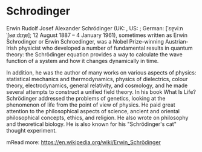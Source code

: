 # Schrodinger

Erwin Rudolf Josef Alexander Schrödinger (UK: , US: ; German: [ˈɛɐ̯viːn ˈʃʁøːdɪŋɐ]; 12 August 1887 – 4 January 1961), sometimes written as Erwin Schrodinger or Erwin Schroedinger, was a Nobel Prize-winning Austrian-Irish physicist who developed a number of fundamental results in quantum theory: the Schrödinger equation provides a way to calculate the wave function of a system and how it changes dynamically in time.

In addition, he was the author of many works on various aspects of physics: statistical mechanics and thermodynamics, physics of dielectrics, colour theory, electrodynamics, general relativity, and cosmology, and he made several attempts to construct a unified field theory. In his book What Is Life? Schrödinger addressed the problems of genetics, looking at the phenomenon of life from the point of view of physics. He paid great attention to the philosophical aspects of science, ancient and oriental philosophical concepts, ethics, and religion. He also wrote on philosophy and theoretical biology. He is also known for his "Schrödinger's cat" thought experiment.

mRead more: https://en.wikipedia.org/wiki/Erwin_Schrödinger


